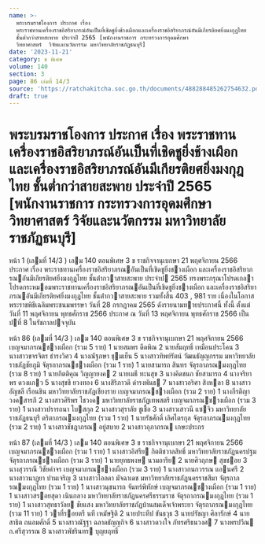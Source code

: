 ```yaml
---
name: >-
  พระบรมราชโองการ ประกาศ เรื่อง
  พระราชทานเครื่องราชอิสริยาภรณ์อันเป็นที่เชิดชูยิ่งช้างเผือกและเครื่องราชอิสริยาภรณ์อันมีเกียรติยศยิ่งมงกุฎไทย
  ชั้นต่ำกว่าสายสะพาย ประจำปี 2565 [พนักงานราชการ กระทรวงการอุดมศึกษา 
  วิทยาศาสตร์  วิจัยและนวัตกรรม มหาวิทยาลัยราชภัฏธนบุรี]
date: '2023-11-21'
category: ข พิเศษ
volume: 140
section: 3
page: 86 เล่มที่ 14/3
source: 'https://ratchakitcha.soc.go.th/documents/488288485262754632.pdf'
draft: true
---
```


# พระบรมราชโองการ ประกาศ เรื่อง พระราชทานเครื่องราชอิสริยาภรณ์อันเป็นที่เชิดชูยิ่งช้างเผือกและเครื่องราชอิสริยาภรณ์อันมีเกียรติยศยิ่งมงกุฎไทย ชั้นต่ำกว่าสายสะพาย ประจำปี 2565 [พนักงานราชการ กระทรวงการอุดมศึกษา  วิทยาศาสตร์  วิจัยและนวัตกรรม มหาวิทยาลัยราชภัฏธนบุรี]

หน้า 1 (เลมที่ 14/3 ) เลม 140 ตอนพิเศษ 3 ข ราชกิจจานุเบกษา 21 พฤศจิกายน 2566 ประกาศ เรื่อง พระราชทานเครื่องราชอิสริยาภรณอันเป็นที่เชิดชูยิ่งชางเผือก และเครื่องราชอิสริยาภรณอันมีเกียรติยศยิ่งมงกุฎไทย ชั้นต่ํากวาสายสะพาย ประจําป 2565 ทรงพระกรุณาโปรดเกลาโปรดกระหมอมพระราชทานเครื่องราชอิสริยาภรณอันเป็นที่เชิดชูยิ่งชางเผือก และเครื่องราชอิสริยาภรณอันมีเกียรติยศยิ่งมงกุฎไทย ชั้นต่ํากวาสายสะพาย รวมทั้งสิ้น 403 , 981 ราย เนื่องในโอกาสพระราชพิธีเฉลิมพระชนมพรรษา วันที่ 28 กรกฎาคม 2565 ดังรายนามทายประกาศนี้ ทั้งนี้ ตั้งแต่วันที่ 11 พฤศจิกายน พุทธศักราช 2566 ประกาศ ณ วันที่ 13 พฤศจิกายน พุทธศักราช 2566 เป็นปที่ 8 ในรัชกาลปจจุบัน

หน้า 86 (เลมที่ 14/3 ) เลม 140 ตอนพิเศษ 3 ข ราชกิจจานุเบกษา 21 พฤศจิกายน 2566 เบญจมาภรณชางเผือก (รวม 5 ราย) 1 นายสมพร ดีดพิณ 2 นายสัมฤทธิ์ เหมือนประโคน 3 นางสาวขจรจิตร ธํารงวิศว 4 นางณัฐภษา ชุมเย็น 5 นางสาวทิพย์รัตน์ วัฒนธัญญกรรม มหาวิทยาลัยราชภัฏชัยภูมิ จัตุรถาภรณชางเผือก (รวม 1 ราย) 1 นายสามารถ สินทร จัตุรถาภรณมงกุฎไทย (รวม 8 ราย) 1 นายกิตติคุณ วิญญายงค 2 นายเมธี ทะนสุข 3 นางคิดชนก ชัยสามารถ 4 นางจริยาพร ดวงแกว 5 นางสุขขี ยวงทอง 6 นางสิริภาวดี ดํารงพันธ 7 นางสาวอริศา สิงหลา 8 นางสาวอัญชลี เรือนชิน มหาวิทยาลัยราชภัฏเชียงราย เบญจมาภรณชางเผือก (รวม 2 ราย) 1 นางกีรติญา วงคสารภี 2 นางสาวศิริพร ไชวงค มหาวิทยาลัยราชภัฏเทพสตรี เบญจมาภรณชางเผือก (รวม 3 ราย) 1 นางสาวปรารถนา ไบสกุล 2 นางสาวสุราลัย ชูเชื้อ 3 นางสาวเสาวนี แซจิว มหาวิทยาลัยราชภัฏธนบุรี ตริตาภรณมงกุฎไทย (รวม 1 ราย) 1 นายรัชศักดิ์ เลิศไตรกุล จัตุรถาภรณมงกุฎไทย (รวม 2 ราย) 1 นางสาวชัชฎาภรณ อยู่สบาย 2 นางสาวอุภาภรณ เกษะประกร

หน้า 87 (เลมที่ 14/3 ) เลม 140 ตอนพิเศษ 3 ข ราชกิจจานุเบกษา 21 พฤศจิกายน 2566 เบญจมาภรณชางเผือก (รวม 1 ราย) 1 นางสาวอิสรีย กิตติชวาลสิทธิ์ มหาวิทยาลัยราชภัฏนครปฐม จัตุรถาภรณชางเผือก (รวม 3 ราย) 1 นายยุทธพงษ นวมอารีย 2 นายศิวฤกษ สุขชอย 3 นางสุวรรณี วิชัยคําจร เบญจมาภรณชางเผือก (รวม 3 ราย) 1 นางสาวกนกวรรณ แอนศรี 2 นางสาวนาฏยา ปานเจริญ 3 นางสาวไอลดา มัจฉาเดช มหาวิทยาลัยราชภัฏนครราชสีมา จัตุรถาภรณมงกุฎไทย (รวม 1 ราย) 1 นางสาวนุชนารถ จันทร์พิทักษ์ เบญจมาภรณชางเผือก (รวม 1 ราย) 1 นางสาวสรอยสุดา เนินกลาง มหาวิทยาลัยราชภัฏนครศรีธรรมราช จัตุรถาภรณมงกุฎไทย (รวม 1 ราย) 1 นางสาวสุทธาวัลย ชัยแสง มหาวิทยาลัยราชภัฏบ้านสมเด็จเจ้าพระยา จัตุรถาภรณมงกุฎไทย (รวม 11 ราย) 1 วาที่รอยตรี นที เหมัษฐิติ 2 นายประทีป ขันธวุธ 3 นายปรัชญา ศิลารักษ์ 4 นายสาธิต ถนอมศักดิ์ 5 นางสาวณัฐฐา ฉลาดธัญญกิจ 6 นางสาวดวงใจ ภัทรศรีธนวงศ 7 นางพรปวีณ ก.ศรีสุวรรณ 8 นางสาวพัชรินทร บุญยฤทธิ์
